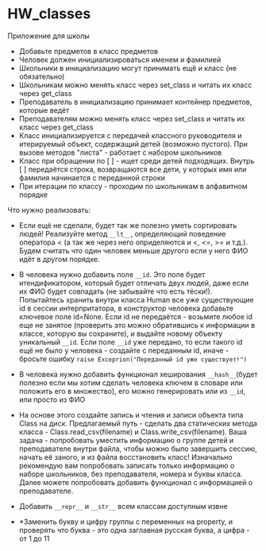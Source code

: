 # HW_classes

Приложение для школы

- Добавьте предметов в класс предметов
- Человек должен инициализироваться именем и фамилией
- Школьники в инициализацию могут принимать ещё и класс (не обязательно)
- Школьникам можно менять класс через set_class и читать их класс через get_class
- Преподаватель в инициализацию принимает контейнер предметов, которые ведёт
- Преподавателям можно менять класс через set_class и читать их класс через get_class
- Класс инициализируется с передачей классного руководителя и итерируемый объект, содержащий детей (возможно пустого). При вызове методов "листа" - работает с набором школьников
- Класс при обращении по [ ] - ищет среди детей подходящих. Внутрь [ ] передаётся строка, возвращаются все дети, у которых имя или фамилия начинается с переданной строки
- При итерации по классу - проходим по школьникам в алфавитном порядке

Что нужно реализовать:
- Если ещё не сделали, будет так же полезно уметь сортировать людей! Реализуйте метод `__lt__`, определяющий поведение оператора < (а так же через него оприделяются и <, <=, >= и т.д.). Будем считать что один человек меньше другого если у него ФИО идёт в другом порядке.
- В человека нужно добавить поле `__id`. Это поле будет итендификатором, который будет отличать двух людей, даже если их ФИО будет совпадать (не забывайте что есть тёски!). Попытайтесь хранить внутри класса Human все уже существующие id в сессии интерпритатора, в конструктор человека добавьте ключевое поле id=None. Если id не передаётся - возьмите любое id еще не занятое (проверить это можно обратившись к информации в классе, которую вы сохраните), и выдайте новому объекту уникальный `__id`. Если поле `__id` уже передано, то если такого id ещё не было у человека - создайте с переданным id, иначе - бросьте ошибку `raise Exceprion("Переданный id уже существует!")`
- В человека нужно добавить функционал хеширования `__hash__`(будет полезно если мы хотим сделать человека ключем в словаре или положить его в множество), его можно генерировать или из `__id`, или просто из ФИО



- На основе этого создайте запись и чтения и записи объекта типа Сlass на диск. Предлагаемый путь - сделать два статических метода класса - Class.read_csv(filename) и Class.write_csv(filename). Ваша задача - попробовать уместить информацию о группе детей и преподавателе внутри файла, чтобы можно было завершить сессию, начать её заного, и из файла восстановить класс!
Изначально рекомендую вам попробовать записать только информацию о наборе школьников, без преподавателя, номера и буквы класса. Далее можете попробовать добавить функционал с информацией о преподавателе.


- Добавить `__repr__` и `__str__` всем классам доступным извне


- *Заменить букву и цифру группы с переменных на property, и проверять что буква - это одна заглавная русская буква, а цифра - от 1 до 11
